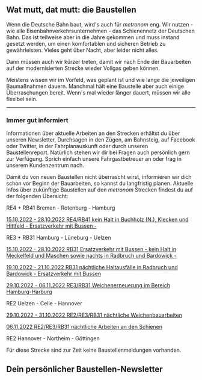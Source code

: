 Wat mutt, dat mutt: die Baustellen
----------

Wenn die Deutsche Bahn baut, wird's auch für *metronom* eng.
Wir nutzen - wie alle Eisenbahnverkehrsunternehmen - das Schienennetz der Deutschen Bahn. Das ist teilweise aber in die Jahre gekommen und muss instand gesetzt werden, um einen komfortablen und sicheren Betrieb zu gewährleisten. Vieles geht über Nacht, aber leider nicht alles.

Dann müssen auch wir kürzer treten, damit wir nach Ende der Bauarbeiten auf der modernisierten Strecke wieder Vollgas geben können.

Meistens wissen wir im Vorfeld, was geplant ist und wie lange die jeweiligen Baumaßnahmen dauern. Manchmal hält eine Baustelle aber auch einige Überraschungen bereit. Wenn´s mal wieder länger dauert, müssen wir alle flexibel sein.

---

### Immer gut informiert ###

Informationen über aktuelle Arbeiten an den Strecken erhältst du über unseren Newsletter, Durchsagen in den Zügen, am Bahnsteig, auf Facebook oder Twitter, in der Fahrplanauskunft oder durch unseren Baustellenreport. Natürlich stehen wir dir bei Fragen auch persönlich gern zur Verfügung. Sprich einfach unsere Fahrgastbetreuer an oder frag in unserem Kundenzentrum nach.

Damit du von neuen Baustellen nicht überrascht wirst, informieren wir dich schon vor Beginn der Bauarbeiten, so kannst du langfristig planen. Aktuelle Infos über zukünftige Baustellen auf den *metronom* Strecken findest du auf der folgenden Übersicht:

RE4 + RB41 Bremen - Rotenburg - Hamburg

[15.10.2022 - 28.10.2022 RE4/RB41 kein Halt in Buchholz (N.), Klecken und Hittfeld - Ersatzverkehr mit Bussen -](https://www.der-metronom.de/baustellen/re4-rb41-kein-halt-in-buchholz-n-klecken-und-hittfeld-ersatzverkehr-mit-bussen/)

RE3 + RB31 Hamburg - Lüneburg - Uelzen

[15.10.2022 - 28.10.2022 RB31 Ersatzverkehr mit Bussen - kein Halt in Meckelfeld und Maschen sowie nachts in Radbruch und Bardowick -](https://www.der-metronom.de/baustellen/rb31-ersatzverkehr-mit-bussen-kein-halt-in-meckelfeld-und-maschen/)

[19.10.2022 - 21.10.2022 RB31 nächtliche Haltausfälle in Radbruch und Bardowick - Ersatzverkehr mit Bussen](https://www.der-metronom.de/baustellen/rb31-naechtliche-haltausfaelle-in-radbruch-und-bardowick-ersatzverkehr-mit-bussen/)

[29.10.2022 - 06.11.2022 RE3/RB31 Weichenerneuerung im Bereich Hamburg-Harburg](https://www.der-metronom.de/baustellen/re3-rb31-weichenerneuerung-im-bereich-hamburg-harburg-2/)

RE2 Uelzen - Celle - Hannover

[29.10.2022 - 31.10.2022 RE2/RE3/RB31 nächtliche Weichenbauarbeiten](https://www.der-metronom.de/baustellen/re2-re3-rb31-naechtliche-weichenbauarbeiten/)

[06.11.2022 RE2/RE3/RB31 nächtliche Arbeiten an den Schienen](https://www.der-metronom.de/baustellen/re2-re3-rb31-naechtliche-arbeiten-an-den-schienen/)

RE2 Hannover - Northeim - Göttingen

Für diese Strecke sind zur Zeit keine Baustellenmeldungen vorhanden.

Dein persönlicher Baustellen-Newsletter
----------
